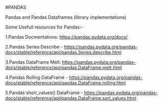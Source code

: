 #PANDAS

Pandas and Pandas Dataframes (library implementations)

Some Usefull resources for Pandas:-

  1.Pandas Docmentations: https://pandas.pydata.org/docs/

  2.Pandas Series Describe - https://pandas.pydata.org/pandas-docs/stable/reference/api/pandas.Series.describe.html
  
  3.Pandas DataFrame Melt: https://pandas.pydata.org/pandas-docs/stable/reference/api/pandas.DataFrame.melt.html

  4.Pandas Rolling DataFrame - https://pandas.pydata.org/pandas-docs/stable/reference/api/pandas.DataFrame.rolling.html

  5.Pandas short_values() DataFrame - https://pandas.pydata.org/pandas-docs/stable/reference/api/pandas.DataFrame.sort_values.html


